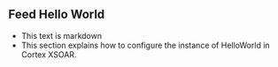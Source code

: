 ## Feed Hello World
- This text is markdown
- This section explains how to configure the instance of HelloWorld in Cortex XSOAR.
